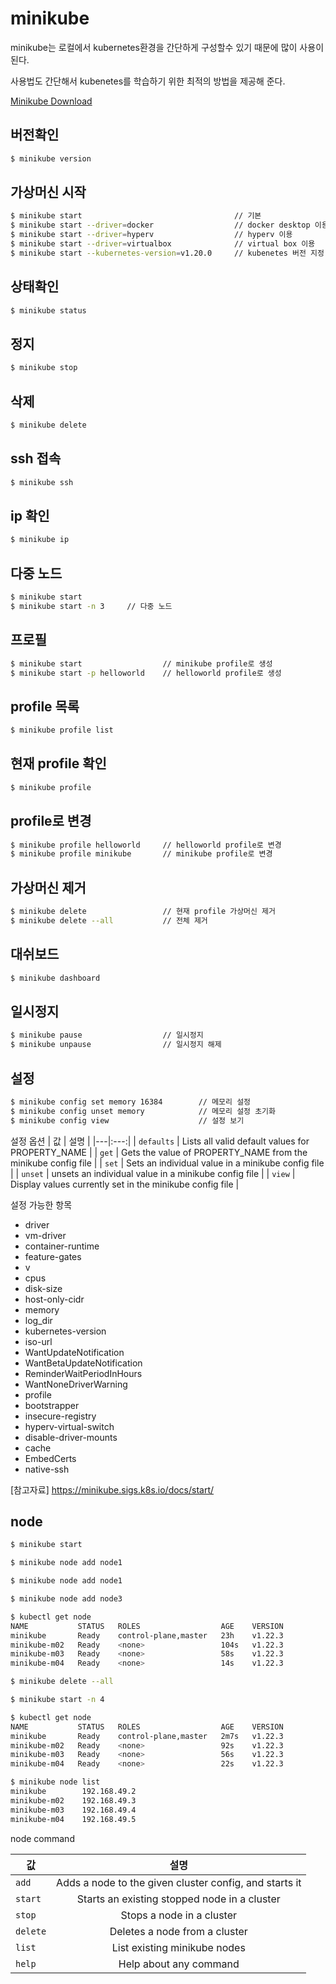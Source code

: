 # minikube

minikube는 로컬에서 kubernetes환경을 간단하게 구성할수 있기 때문에 많이 사용이 된다.

사용법도 간단해서 kubenetes를 학습하기 위한 최적의 방법을 제공해 준다.

[Minikube Download](https://minikube.sigs.k8s.io/docs/start/ "minikube installation")

## 버전확인
```bash
$ minikube version
```

## 가상머신 시작 
```bash
$ minikube start                                  // 기본
$ minikube start --driver=docker                  // docker desktop 이용
$ minikube start --driver=hyperv                  // hyperv 이용
$ minikube start --driver=virtualbox              // virtual box 이용
$ minikube start --kubernetes-version=v1.20.0     // kubenetes 버전 지정
```

## 상태확인
```bash
$ minikube status
```

## 정지
```bash
$ minikube stop
```

## 삭제
```bash
$ minikube delete
```

## ssh 접속
```bash
$ minikube ssh
```

## ip 확인
```bash
$ minikube ip
```

## 다중 노드
```bash
$ minikube start
$ minikube start -n 3     // 다중 노드
```

## 프로필
```bash
$ minikube start                  // minikube profile로 생성
$ minikube start -p helloworld    // helloworld profile로 생성
```

## profile 목록
```bash
$ minikube profile list
```

## 현재 profile 확인
```bash
$ minikube profile
```

## profile로 변경
```bash
$ minikube profile helloworld     // helloworld profile로 변경
$ minikube profile minikube       // minikube profile로 변경
```

## 가상머신 제거
```bash
$ minikube delete                 // 현재 profile 가상머신 제거
$ minikube delete --all           // 전체 제거
```

## 대쉬보드
```bash
$ minikube dashboard
```

## 일시정지
```bash
$ minikube pause                  // 일시정지
$ minikube unpause                // 일시정지 해제
```

## 설정
```bash
$ minikube config set memory 16384        // 메모리 설정
$ minikube config unset memory            // 메모리 설정 초기화
$ minikube config view                    // 설정 보기
```

설정 옵션
| 값 | 설명 |
|---|:---:|
| `defaults` | Lists all valid default values for PROPERTY_NAME |
| `get` | Gets the value of PROPERTY_NAME from the minikube config file |
| `set` | Sets an individual value in a minikube config file |
| `unset` | unsets an individual value in a minikube config file |
| `view` | Display values currently set in the minikube config file |

설정 가능한 항목
 * driver
 * vm-driver
 * container-runtime
 * feature-gates
 * v
 * cpus
 * disk-size
 * host-only-cidr
 * memory
 * log_dir
 * kubernetes-version
 * iso-url
 * WantUpdateNotification
 * WantBetaUpdateNotification
 * ReminderWaitPeriodInHours
 * WantNoneDriverWarning
 * profile
 * bootstrapper
 * insecure-registry
 * hyperv-virtual-switch
 * disable-driver-mounts
 * cache
 * EmbedCerts
 * native-ssh

[참고자료] https://minikube.sigs.k8s.io/docs/start/

## node

```bash
$ minikube start

$ minikube node add node1

$ minikube node add node1

$ minikube node add node3

$ kubectl get node
NAME           STATUS   ROLES                  AGE    VERSION
minikube       Ready    control-plane,master   23h    v1.22.3
minikube-m02   Ready    <none>                 104s   v1.22.3
minikube-m03   Ready    <none>                 58s    v1.22.3
minikube-m04   Ready    <none>                 14s    v1.22.3

$ minikube delete --all

$ minikube start -n 4

$ kubectl get node
NAME           STATUS   ROLES                  AGE    VERSION
minikube       Ready    control-plane,master   2m7s   v1.22.3
minikube-m02   Ready    <none>                 92s    v1.22.3
minikube-m03   Ready    <none>                 56s    v1.22.3
minikube-m04   Ready    <none>                 22s    v1.22.3

$ minikube node list
minikube        192.168.49.2
minikube-m02    192.168.49.3
minikube-m03    192.168.49.4
minikube-m04    192.168.49.5
```

node command

| 값 | 설명 |
|---|:---:|
| `add` | Adds a node to the given cluster config, and starts it |
| `start` | Starts an existing stopped node in a cluster |
| `stop` | Stops a node in a cluster |
| `delete` | Deletes a node from a cluster |
| `list` | List existing minikube nodes |
| `help` | Help about any command |